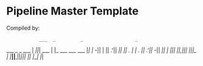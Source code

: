 # Pipeline Master Template


Compiled by:
                                                     
                ___  _         _                   _ 
 ___  _ _  ___ |  _||_| ___   | |_  ___  ___  ___ |_|
|_ -|| | || .'||  _|| || . |  | . || .'||_ -||  _|| |
|___||_  ||__,||_|  |_||_  |  |___||__,||___||_|  |_|
     |___|               |_|                         